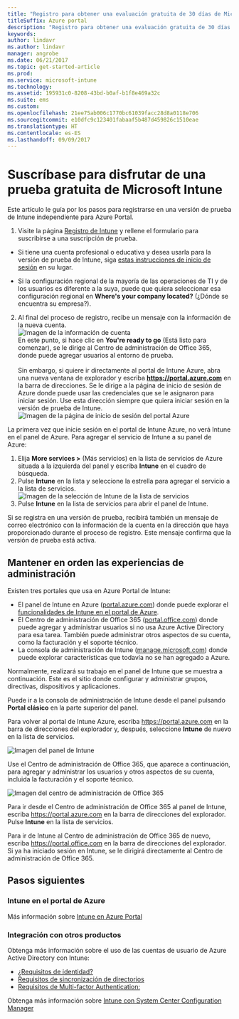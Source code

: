 ```yaml
---
title: "Registro para obtener una evaluación gratuita de 30 días de Microsoft Intune"
titleSuffix: Azure portal
description: "Registro para obtener una evaluación gratuita de 30 días de Intune.\""
keywords: 
author: lindavr
ms.author: lindavr
manager: angrobe
ms.date: 06/21/2017
ms.topic: get-started-article
ms.prod: 
ms.service: microsoft-intune
ms.technology: 
ms.assetid: 195931c0-8208-43bd-b0af-b1f8e469a32c
ms.suite: ems
ms.custom: 
ms.openlocfilehash: 21ee75ab006c1770bc61039facc28d8a0118e706
ms.sourcegitcommit: e10dfc9c123401fabaaf5b487d459826c1510eae
ms.translationtype: HT
ms.contentlocale: es-ES
ms.lasthandoff: 09/09/2017
---
```

# <a name="sign-up-for-a-microsoft-intune-free-trial"></a>Suscríbase para disfrutar de una prueba gratuita de Microsoft Intune


Este artículo le guía por los pasos para registrarse en una versión de prueba de Intune independiente para Azure Portal.

1. Visite la página [Registro de Intune](https://portal.office.com/Signup/Signup.aspx?OfferId=40BE278A-DFD1-470a-9EF7-9F2596EA7FF9&dl=INTUNE_A&ali=1#0%20) y rellene el formulario para suscribirse a una suscripción de prueba.
* Si tiene una cuenta profesional o educativa y desea usarla para la versión de prueba de Intune, siga [estas instrucciones de inicio de sesión](/intune/account-sign-up) en su lugar.

* Si la configuración regional de la mayoría de las operaciones de TI y de los usuarios es diferente a la suya, puede que quiera seleccionar esa configuración regional en **Where's your company located?** (¿Dónde se encuentra su empresa?).

2. Al final del proceso de registro, recibe un mensaje con la información de la nueva cuenta. <br/> ![Imagen de la información de cuenta](./media/2-end-of-sign-up-process.png) <br/>En este punto, si hace clic en **You're ready to go** (Está listo para comenzar), se le dirige al Centro de administración de Office 365, donde puede agregar usuarios al entorno de prueba. <br/><br/>Sin embargo, si quiere ir directamente al portal de Intune Azure, abra una nueva ventana de explorador y escriba **https://portal.azure.com** en la barra de direcciones. Se le dirige a la página de inicio de sesión de Azure donde puede usar las credenciales que se le asignaron para iniciar sesión. Use esta dirección siempre que quiera iniciar sesión en la versión de prueba de Intune. <br/> ![Imagen de la página de inicio de sesión del portal Azure](./media/azure-portal-signin.png)

La primera vez que inicie sesión en el portal de Intune Azure, no verá Intune en el panel de Azure. Para agregar el servicio de Intune a su panel de Azure:
1. Elija **More services >** (Más servicios) en la lista de servicios de Azure situada a la izquierda del panel y escriba **Intune** en el cuadro de búsqueda.
2. Pulse **Intune** en la lista y seleccione la estrella para agregar el servicio a la lista de servicios.<br/> ![Imagen de la selección de Intune de la lista de servicios](./media/azure-add-intune1.png)
3. Pulse **Intune** en la lista de servicios para abrir el panel de Intune.

Si se registra en una versión de prueba, recibirá también un mensaje de correo electrónico con la información de la cuenta en la dirección que haya proporcionado durante el proceso de registro. Este mensaje confirma que la versión de prueba está activa.



## <a name="keeping-the-admin-experiences-straight"></a>Mantener en orden las experiencias de administración


Existen tres portales que usa en Azure Portal de Intune:
- El panel de Intune en Azure ([portal.azure.com](https://portal.azure.com)) donde puede explorar el [funcionalidades de Intune en el portal de Azure](what-is-intune.md).
- El Centro de administración de Office 365 ([portal.office.com](https://portal.office.com)) donde puede agregar y administrar usuarios si no usa Azure Active Directory para esa tarea. También puede administrar otros aspectos de su cuenta, como la facturación y el soporte técnico.
- La consola de administración de Intune ([manage.microsoft.com](https://manage.microsoft.com)) donde puede explorar características que todavía no se han agregado a Azure.

Normalmente, realizará su trabajo en el panel de Intune que se muestra a continuación. Este es el sitio donde configurar y administrar grupos, directivas, dispositivos y aplicaciones.

Puede ir a la consola de administración de Intune desde el panel pulsando **Portal clásico** en la parte superior del panel.

Para volver al portal de Intune Azure, escriba https://portal.azure.com en la barra de direcciones del explorador y, después, seleccione **Intune** de nuevo en la lista de servicios.

 ![Imagen del panel de Intune](./media/intune-azure-dashboard.png)


Use el Centro de administración de Office 365, que aparece a continuación, para agregar y administrar los usuarios y otros aspectos de su cuenta, incluida la facturación y el soporte técnico.

![Imagen del centro de administración de Office 365](./media/office-admin-center.png)

Para ir desde el Centro de administración de Office 365 al panel de Intune, escriba https://portal.azure.com en la barra de direcciones del explorador. Pulse **Intune** en la lista de servicios.

Para ir de Intune al Centro de administración de Office 365 de nuevo, escriba https://portal.office.com en la barra de direcciones del explorador. Si ya ha iniciado sesión en Intune, se le dirigirá directamente al Centro de administración de Office 365.

## <a name="next-steps"></a>Pasos siguientes

### <a name="intune-in-the-azure-portal"></a>Intune en el portal de Azure
Más información sobre [Intune en Azure Portal](what-is-intune.md)

### <a name="integration-with-other-products"></a>Integración con otros productos
Obtenga más información sobre el uso de las cuentas de usuario de Azure Active Directory con Intune:
- [¿Requisitos de identidad?](https://docs.microsoft.com/active-directory/active-directory-hybrid-identity-design-considerations-overview#design-considerations-overview)
- [Requisitos de sincronización de directorios](https://docs.microsoft.com/active-directory/active-directory-hybrid-identity-design-considerations-directory-sync-requirements)
- [Requisitos de Multi-factor Authentication:](https://docs.microsoft.com/active-directory/active-directory-hybrid-identity-design-considerations-multifactor-auth-requirements)

Obtenga más información sobre [Intune con System Center Configuration Manager](https://docs.microsoft.com/sccm/mdm/understand/hybrid-mobile-device-management)
